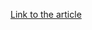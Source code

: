 [Link to the article](https://www.akamai.com/blog/security/2024/mar/customers-champion-akamai-security-solutions)
